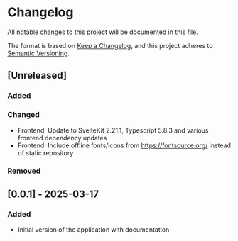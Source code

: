 # Changelog

All notable changes to this project will be documented in this file.

The format is based on [Keep a Changelog](https://keepachangelog.com/en/1.1.0/),
and this project adheres to [Semantic Versioning](https://semver.org/spec/v2.0.0.html).

## [Unreleased]

### Added

### Changed
* Frontend: Update to SvelteKit 2.21.1, Typescript 5.8.3 and various frontend dependency updates
* Frontend: Include offline fonts/icons from https://fontsource.org/ instead of static repository

### Removed



## [0.0.1] - 2025-03-17

### Added
* Initial version of the application with documentation



